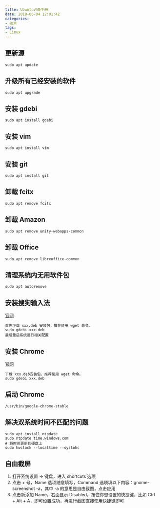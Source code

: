 ```yaml
---
title: Ubuntu必备手册
date: 2018-06-04 12:01:42
categories:
- 技术
tags:
- Linux
---
```


## 更新源

```
sudo apt update
```

## 升级所有已经安装的软件

```
sudo apt upgrade
```

## 安装 gdebi

```
sudo apt install gdebi
```

## 安装 vim

```
sudo apt install vim
```

## 安装 git

```
sudo apt install git
```
## 卸载 fcitx

```
sudo apt remove fcitx
```

## 卸载 Amazon

```
sudo apt remove unity-webapps-common
```

## 卸载 Office

```
sudo apt remove libreoffice-common
```

## 清理系统内无用软件包

```
sudo apt autoremove
```

## 安装搜狗输入法

[官网](https://pinyin.sogou.com/linux/?r=pinyin)

```
首先下载 xxx.deb 安装包，推荐使用 wget 命令。
sudo gdebi xxx.deb
最后重启系统进行相关配置
```

## 安装 Chrome

[官网](https://www.google.cn/chrome/browser/desktop/index.html)

```
下载 xxx.deb安装包，推荐使用 wget 命令。
sudo gdebi xxx.deb
```

## 启动 Chrome

```
/usr/bin/google-chrome-stable
```

## 解决双系统时间不匹配的问题

```
sudo apt install ntpdate
sudo ntpdate time.windows.com
# 将时间更新到硬盘上
sudo hwclock --localtime --systohc
```

## 自由截屏

1. 打开系统设置 -> 键盘，进入 shortcuts 选项
2. 点击 + 号，Name 选项随意填写，Command 选项填以下内容：gnome-screenshot -a，其中 -a 的意思是自由截图，点击应用
3. 点击新添加 Name，右面显示 Disabled，按住你想设置的快捷键，比如 Ctrl + Alt + A，即可设置成功，再进行截图直接使用快捷键即可

